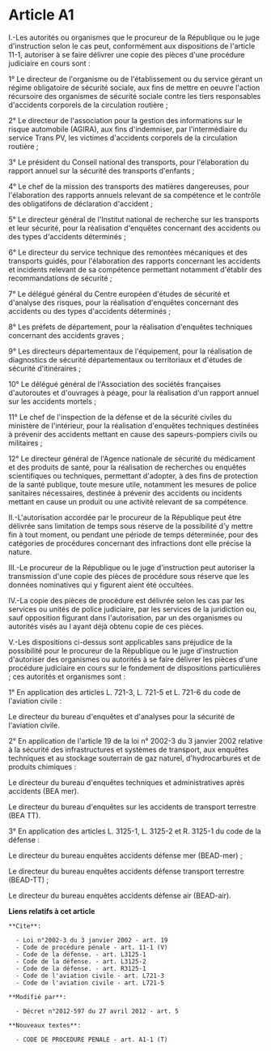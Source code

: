 # Article A1

I.-Les autorités ou organismes que le procureur de la République ou le juge d'instruction selon le cas peut, conformément aux
dispositions de l'article 11-1, autoriser à se faire délivrer une copie des pièces d'une procédure judiciaire en cours
sont : 

1° Le directeur de l'organisme ou de l'établissement ou du service gérant un régime obligatoire de sécurité sociale, aux fins
de mettre en oeuvre l'action récursoire des organismes de sécurité sociale contre les tiers responsables d'accidents
corporels de la circulation routière ; 

2° Le directeur de l'association pour la gestion des informations sur le risque automobile (AGIRA), aux fins d'indemniser,
par l'intermédiaire du service Trans PV, les victimes d'accidents corporels de la circulation routière ; 

3° Le président du Conseil national des transports, pour l'élaboration du rapport annuel sur la sécurité des transports
d'enfants ; 

4° Le chef de la mission des transports des matières dangereuses, pour l'élaboration des rapports annuels relevant de sa
compétence et le contrôle des obligatifons de déclaration d'accident ; 

5° Le directeur général de l'Institut national de recherche sur les transports et leur sécurité, pour la réalisation
d'enquêtes concernant des accidents ou des types d'accidents déterminés ; 

6° Le directeur du service technique des remontées mécaniques et des transports guidés, pour l'élaboration des rapports
concernant les accidents et incidents relevant de sa compétence permettant notamment d'établir des recommandations de
sécurité ; 

7° Le délégué général du Centre européen d'études de sécurité et d'analyse des risques, pour la réalisation d'enquêtes
concernant des accidents ou des types d'accidents déterminés ; 

8° Les préfets de département, pour la réalisation d'enquêtes techniques concernant des accidents graves ; 

9° Les directeurs départementaux de l'équipement, pour la réalisation de diagnostics de sécurité départementaux ou
territoriaux et d'études de sécurité d'itinéraires ; 

10° Le délégué général de l'Association des sociétés françaises d'autoroutes et d'ouvrages à péage, pour la réalisation d'un
rapport annuel sur les accidents mortels ; 

11° Le chef de l'inspection de la défense et de la sécurité civiles du ministère de l'intérieur, pour la réalisation
d'enquêtes techniques destinées à prévenir des accidents mettant en cause des sapeurs-pompiers civils ou militaires ; 

12° Le directeur général de l'Agence nationale de sécurité du médicament et des produits de santé, pour la réalisation de
recherches ou enquêtes scientifiques ou techniques, permettant d'adopter, à des fins de protection de la santé publique,
toute mesure utile, notamment les mesures de police sanitaires nécessaires, destinée à prévenir des accidents ou incidents
mettant en cause un produit ou une activité relevant de sa compétence. 

II.-L'autorisation accordée par le procureur de la République peut être délivrée sans limitation de temps sous réserve de la
possibilité d'y mettre fin à tout moment, ou pendant une période de temps déterminée, pour des catégories de procédures
concernant des infractions dont elle précise la nature. 

III.-Le procureur de la République ou le juge d'instruction peut autoriser la transmission d'une copie des pièces de
procédure sous réserve que les données nominatives qui y figurent aient été occultées. 

IV.-La copie des pièces de procédure est délivrée selon les cas par les services ou unités de police judiciaire, par les
services de la juridiction ou, sauf opposition figurant dans l'autorisation, par un des organismes ou autorités visés au I
ayant déjà obtenu copie de ces pièces. 

V.-Les dispositions ci-dessus sont applicables sans préjudice de la possibilité pour le procureur de la République ou le juge
d'instruction d'autoriser des organismes ou autorités à se faire délivrer les pièces d'une procédure judiciaire en cours sur
le fondement de dispositions particulières ; ces autorités et organismes sont : 

1° En application des articles L. 721-3, L. 721-5 et L. 721-6 du code de l'aviation civile : 

Le directeur du bureau d'enquêtes et d'analyses pour la sécurité de l'aviation civile. 

2° En application de l'article 19 de la loi n° 2002-3 du 3 janvier 2002 relative à la sécurité des infrastructures et
systèmes de transport, aux enquêtes techniques et au stockage souterrain de gaz naturel, d'hydrocarbures et de produits
chimiques : 

Le directeur du bureau d'enquêtes techniques et administratives après accidents (BEA mer). 

Le directeur du bureau d'enquêtes sur les accidents de transport terrestre (BEA TT). 

3° En application des articles L. 3125-1, L. 3125-2 et R. 3125-1 du code de la défense : 

Le directeur du bureau enquêtes accidents défense mer (BEAD-mer) ; 

Le directeur du bureau enquêtes accidents défense transport terrestre (BEAD-TT) ; 

Le directeur du bureau enquêtes accidents défense air (BEAD-air).

**Liens relatifs à cet article**

	**Cite**:

	  - Loi n°2002-3 du 3 janvier 2002 - art. 19
	  - Code de procédure pénale - art. 11-1 (V)
	  - Code de la défense. - art. L3125-1
	  - Code de la défense. - art. L3125-2
	  - Code de la défense. - art. R3125-1
	  - Code de l'aviation civile - art. L721-3
	  - Code de l'aviation civile - art. L721-5

	**Modifié par**:

	  - Décret n°2012-597 du 27 avril 2012 - art. 5

	**Nouveaux textes**:

	  - CODE DE PROCEDURE PENALE - art. A1-1 (T)
